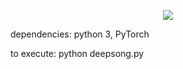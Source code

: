 <p align="center"> 
<img src="https://i.imgur.com/wSIr6IY.png">
</p>
dependencies: python 3, PyTorch

to execute:
python deepsong.py

